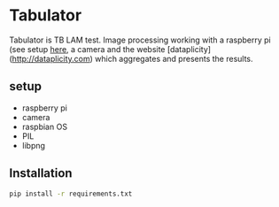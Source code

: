 # Tabulator

Tabulator is TB LAM test. Image processing working with a raspberry pi (see setup [here](http://dataplicity.com/get-started/raspberry-pi/), a camera and the website [dataplicity] (http://dataplicity.com) which aggregates and presents the results.

## setup

 - raspberry pi
 - camera
 - raspbian OS
 - PIL
 - libpng

## Installation

```bash
pip install -r requirements.txt
```
